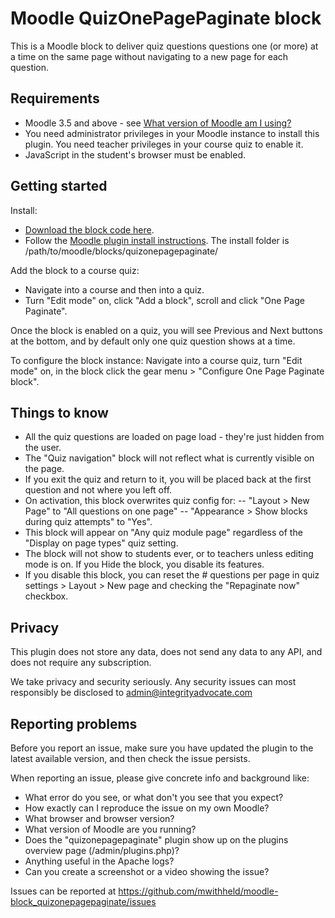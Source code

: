 # Moodle QuizOnePagePaginate block

This is a Moodle block to deliver quiz questions questions one (or more) at a time on the same page without navigating to a new page for each question.


## Requirements

- Moodle 3.5 and above - see [What version of Moodle am I using?](https://docs.moodle.org/en/Moodle_version#What_version_of_Moodle_am_I_using)
- You need administrator privileges in your Moodle instance to install this plugin. You need teacher privileges in your course quiz to enable it.
- JavaScript in the student's browser must be enabled.


## Getting started

Install:

- [Download the block code here](https://github.com/mwithheld/moodle-block_quizonepagepaginate/archive/refs/heads/main.zip).
- Follow the [Moodle plugin install instructions](https://docs.moodle.org/402/en/Installing_plugins#Installing_via_uploaded_ZIP_file). The install folder is /path/to/moodle/blocks/quizonepagepaginate/

Add the block to a course quiz:

- Navigate into a course and then into a quiz.
- Turn "Edit mode" on, click "Add a block", scroll and click "One Page Paginate".

Once the block is enabled on a quiz, you will see Previous and Next buttons at the bottom, and by default only one quiz question shows at a time.


To configure the block instance: Navigate into a course quiz, turn "Edit mode" on, in the block click the gear menu > "Configure One Page Paginate block".


## Things to know

- All the quiz questions are loaded on page load - they're just hidden from the user.
- The "Quiz navigation" block will not reflect what is currently visible on the page.
- If you exit the quiz and return to it, you will be placed back at the first question and not where you left off.
- On activation, this block overwrites quiz config for:
-- "Layout > New Page" to "All questions on one page"
-- "Appearance > Show blocks during quiz attempts" to "Yes".
- This block will appear on "Any quiz module page" regardless of the "Display on page types" quiz setting.
- The block will not show to students ever, or to teachers unless editing mode is on. If you Hide the block, you disable its features.
- If you disable this block, you can reset the # questions per page in quiz settings > Layout > New page and checking the "Repaginate now" checkbox.


## Privacy

This plugin does not store any data, does not send any data to any API, and does not require any subscription.

We take privacy and security seriously. Any security issues can most responsibly be disclosed to admin@integrityadvocate.com


## Reporting problems
Before you report an issue, make sure you have updated the plugin to the latest available version, and then check the issue persists.

When reporting an issue, please give concrete info and background like:

- What error do you see, or what don't you see that you expect?
- How exactly can I reproduce the issue on my own Moodle?
- What browser and browser version?
- What version of Moodle are you running?
- Does the "quizonepagepaginate" plugin show up on the plugins overview page (/admin/plugins.php)?
- Anything useful in the Apache logs?
- Can you create a screenshot or a video showing the issue?

Issues can be reported at https://github.com/mwithheld/moodle-block_quizonepagepaginate/issues
